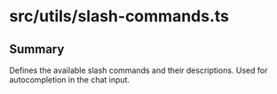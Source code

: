 # src/utils/slash-commands.ts

## Summary
Defines the available slash commands and their descriptions. Used for autocompletion in the chat input.